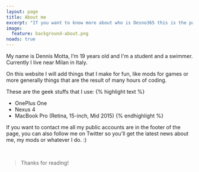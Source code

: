 ```yaml
---
layout: page
title: About me
excerpt: "If you want to know more about who is Desno365 this is the page you are looking for"
image:
  feature: background-about.png
noads: true
---
```


My name is Dennis Motta, I’m 19 years old and I'm a student and a swimmer. Currently I live near Milan in Italy.

On this website I will add things that I make for fun, like mods for games or more generally things that are the result of many hours of coding.

These are the geek stuffs that I use:
{% highlight text %}
- OnePlus One
- Nexus 4
- MacBook Pro (Retina, 15-inch, Mid 2015)
{% endhighlight %}

If you want to contact me all my public accounts are in the footer of the page, you can also follow me on Twitter so you'll get the latest news about me, my mods or whatever I do. :)

<br>

> Thanks for reading!
